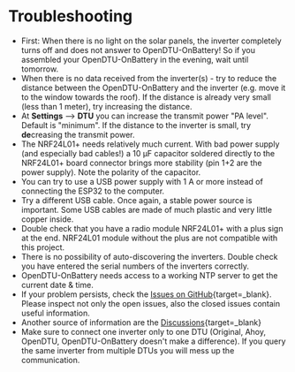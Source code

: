 # Troubleshooting

* First: When there is no light on the solar panels, the inverter completely turns off and does not answer to OpenDTU-OnBattery! So if you assembled your OpenDTU-OnBattery in the evening, wait until tomorrow.
* When there is no data received from the inverter(s) - try to reduce the distance between the OpenDTU-OnBattery and the inverter (e.g. move it to the window towards the roof). If the distance is already very small (less than 1 meter), try increasing the distance.
* At **Settings** --> **DTU** you can increase the transmit power "PA level". Default is "minimum". If the distance to the inverter is small, try **de**creasing the transmit power.
* The NRF24L01+ needs relatively much current. With bad power supply (and especially bad cables!) a 10 µF capacitor soldered directly to the NRF24L01+ board connector brings more stability (pin 1+2 are the power supply). Note the polarity of the capacitor.
* You can try to use a USB power supply with 1 A or more instead of connecting the ESP32 to the computer.
* Try a different USB cable. Once again, a stable power source is important. Some USB cables are made of much plastic and very little copper inside.
* Double check that you have a radio module NRF24L01+ with a plus sign at the end. NRF24L01 module without the plus are not compatible with this project.
* There is no possibility of auto-discovering the inverters. Double check you have entered the serial numbers of the inverters correctly.
* OpenDTU-OnBattery needs access to a working NTP server to get the current date & time.
* If your problem persists, check the  [Issues on GitHub](https://github.com/hoylabs/OpenDTU-OnBattery/issues){target=_blank}. Please inspect not only the open issues, also the closed issues contain useful information.
* Another source of information are the [Discussions](https://github.com/hoylabs/OpenDTU-OnBattery/discussions/){target=_blank}
* Make sure to connect one inverter only to one DTU (Original, Ahoy, OpenDTU, OpenDTU-OnBattery doesn't make a difference). If you query the same inverter from multiple DTUs you will mess up the communication.
